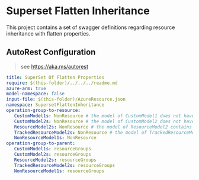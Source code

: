 # Superset Flatten Inheritance

This project contains a set of swagger definitions regarding resource inheritance with flatten properties.

## AutoRest Configuration

> see https://aka.ms/autorest

``` yaml
title: SuperSet Of Flatten Properties
require: $(this-folder)/../../../readme.md
azure-arm: true
model-namespace: false
input-file: $(this-folder)/AzureResource.json
namespace: SupersetFlattenInheritance
operation-group-to-resource:
   CustomModel1s: NonResource # the model of CustomModel1 does not have an id, therefore it cannot be a resource
   CustomModel2s: NonResource # the model of CustomModel2 does not have an id, therefore it cannot be a resource
   ResourceModel2s: NonResource # the model of ResourceModel2 contains id, but it comes from a flattened properties, therefore it should not be a resource
   TrackedResourceModel2s: NonResource # the model of TrackedResourceModel2 contains id, but it comes from a flattened properties, therefore it should not be a resource
   NonResourceModel1s: NonResource
operation-group-to-parent:
   CustomModel1s: resourceGroups
   CustomModel2s: resourceGroups
   ResourceModel2s: resourceGroups
   TrackedResourceModel2s: resourceGroups
   NonResourceModel1s: resourceGroups
```
